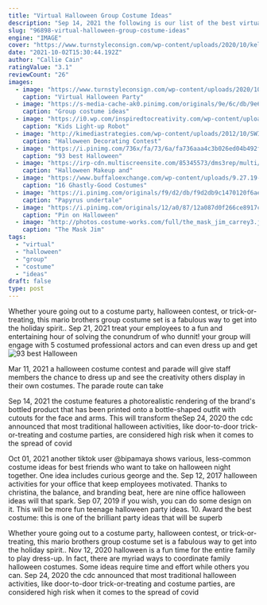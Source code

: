 ```yaml
---
title: "Virtual Halloween Group Costume Ideas"
description: "Sep 14, 2021 the following is our list of the best virtual halloween party ideas. Virtual halloween parties are halloween celebrations held on video conferencing software like zoom, skype, or webex."
slug: "96898-virtual-halloween-group-costume-ideas"
engine: "IMAGE"
cover: "https://www.turnstyleconsign.com/wp-content/uploads/2020/10/kelly-sikkema-tAcWP-qfVX4-unsplash-768x509.jpg"
date: "2021-10-02T15:30:44.192Z"
author: "Callie Cain"
ratingValue: "3.1"
reviewCount: "26"
images:
  - image: "https://www.turnstyleconsign.com/wp-content/uploads/2020/10/kelly-sikkema-tAcWP-qfVX4-unsplash-768x509.jpg"
    caption: "Virtual Halloween Party"
  - image: "https://s-media-cache-ak0.pinimg.com/originals/9e/6c/db/9e6cdb9a09cfc4921f335ce76243c3fc.jpg"
    caption: "Group costume ideas"
  - image: "https://i0.wp.com/inspiredtocreativity.com/wp-content/uploads/2013/02/IMG_1490.jpg?fit=1200%2C800&ssl=1"
    caption: "Kids Light-up Robot"
  - image: "http://kimediastrategies.com/wp-content/uploads/2012/10/SWIFT-Hall-contest-copy.jpg"
    caption: "Halloween Decorating Contest"
  - image: "https://i.pinimg.com/736x/fa/73/6a/fa736aaa4c3b026ed04b492f6da61230--homemade-halloween-costumes-halloween-costume-contest.jpg"
    caption: "93 best Halloween"
  - image: "https://irp-cdn.multiscreensite.com/85345573/dms3rep/multi/AdobeStock_292569389-db0150b1-b7601767.jpeg"
    caption: "Halloween Makeup and"
  - image: "https://www.buffaloexchange.com/wp-content/uploads/9.27.19-NY3-Midsommar-1-768x1024.jpg"
    caption: "16 Ghastly-Good Costumes"
  - image: "https://i.pinimg.com/originals/f9/d2/db/f9d2db9c1470120f6ae842724e85cf1a.jpg"
    caption: "Papyrus undertale"
  - image: "https://i.pinimg.com/originals/12/a0/87/12a087d0f266ce8917c2c9fc729ef5c9.jpg"
    caption: "Pin on Halloween"
  - image: "http://photos.costume-works.com/full/the_mask_jim_carrey3.jpg"
    caption: "The Mask Jim"
tags:
  - "virtual"
  - "halloween"
  - "group"
  - "costume"
  - "ideas"
draft: false
type: post
---
```


Whether youre going out to a costume party, halloween contest, or trick-or-treating, this mario brothers group costume set is a fabulous way to get into the holiday spirit.. Sep 21, 2021 treat your employees to a fun and entertaining hour of solving the conundrum of who dunnit! your group will engage with 5 costumed professional actors and can even dress up and get
![93 best Halloween](https://i.pinimg.com/736x/fa/73/6a/fa736aaa4c3b026ed04b492f6da61230--homemade-halloween-costumes-halloween-costume-contest.jpg "93 best Halloween")

Mar 11, 2021 a halloween costume contest and parade will give staff members the chance to dress up and see the creativity others display in their own costumes. The parade route can take
<!--inArticleAds-->

<!--galleryOne-->

Sep 14, 2021 the costume features a photorealistic rendering of the brand's bottled product that has been printed onto a bottle-shaped outfit with cutouts for the face and arms. This will transform theSep 24, 2020 the cdc announced that most traditional halloween activities, like door-to-door trick-or-treating and costume parties, are considered high risk when it comes to the spread of covid
<!--inArticleAds-->

<!--galleryTwo-->

Oct 01, 2021 another tiktok user @bipamaya shows various, less-common costume ideas for best friends who want to take on halloween night together. One idea includes curious george and the. Sep 12, 2017 halloween activities for your office that keep employees motivated. Thanks to christina, the balance, and branding beat, here are nine office halloween ideas will that spark. Sep 07, 2019 if you wish, you can do some design on it. This will be more fun teenage halloween party ideas. 10. Award the best costume: this is one of the brilliant party ideas that will be superb
<!--galleryThree-->

Whether youre going out to a costume party, halloween contest, or trick-or-treating, this mario brothers group costume set is a fabulous way to get into the holiday spirit.. Nov 12, 2020 halloween is a fun time for the entire family to play dress-up. In fact, there are myriad ways to coordinate family halloween costumes. Some ideas require time and effort while others you can. Sep 24, 2020 the cdc announced that most traditional halloween activities, like door-to-door trick-or-treating and costume parties, are considered high risk when it comes to the spread of covid